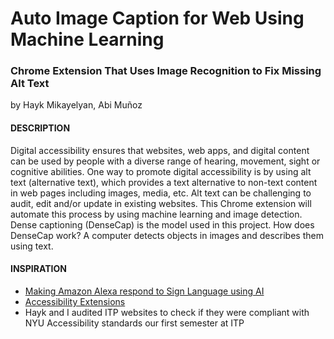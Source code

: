 # Auto Image Caption for Web Using Machine Learning
<h3> Chrome Extension That Uses Image Recognition to Fix Missing Alt Text</h3>

by Hayk Mikayelyan, Abi Muñoz 

<h4>DESCRIPTION</h4>
Digital accessibility ensures that websites, web apps, and digital content can be used by people with a diverse range of hearing, movement, sight or cognitive abilities.
One way to promote digital accessibility is by using alt text (alternative text), which provides a text alternative to non-text content in web pages including images, media, etc.
Alt text can be challenging to audit, edit and/or update in existing websites. This Chrome extension will automate this process by using machine learning and image detection. Dense captioning (DenseCap) is the model used in this project. How does DenseCap work? A computer detects objects in images and describes them using text.

<h4>INSPIRATION</h4>
<ul>
  <li><a href="https://www.youtube.com/watch?v=kS53y6GWm0w" target="_blank">Making Amazon Alexa respond to Sign Language using AI</a></li>
  <li><a href="https://chrome.google.com/webstore/category/ext/22-accessibility?hl=en" target="_blank">Accessibility Extensions</a></li>
<li>Hayk and I audited ITP websites to check if they were compliant with NYU Accessibility standards our first semester at ITP</li>
</ul>
